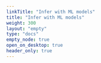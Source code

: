 ```yaml
---
linkTitle: "Infer with ML models"
title: "Infer with ML models"
weight: 300
layout: "empty"
type: "docs"
empty_node: true
open_on_desktop: true
header_only: true
---
```

